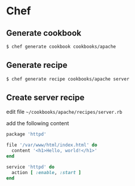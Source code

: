 # Chef

## Generate cookbook

```bash
$ chef generate cookbook cookbooks/apache
```

## Generate recipe

```bash
$ chef generate recipe cookbooks/apache server
```

## Create server recipe

edit file `~/cookbooks/apache/recipes/server.rb`

add the following content

```ruby
package 'httpd'

file '/var/www/html/index.html' do 
  content '<h1>Hello, world!</h1>'
end

service 'httpd' do
  action [ :enable, :start ]
end
```
